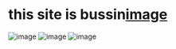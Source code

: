 # this site is bussin[image](https://user-images.githubusercontent.com/79872179/113218326-2e705300-9234-11eb-863b-ddf4a86f1f81.png)
![image](https://user-images.githubusercontent.com/79872179/113218339-34663400-9234-11eb-8481-2481249e8482.png)
![image](https://user-images.githubusercontent.com/79872179/113218346-3af4ab80-9234-11eb-93bc-202fb758680d.png)
![image](https://user-images.githubusercontent.com/79872179/113218358-4051f600-9234-11eb-9bce-3b802fdcd2ab.png)
